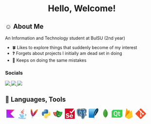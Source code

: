 <div id="header" align="center">
<h1>
  Hello, Welcome!
</h1>
</div>

## ☺️ About Me

An Information and Technology student at BulSU (2nd year)

- 🍀 Likes to explore things that suddenly become of my interest
- ❓ Forgets about projects I initially am dead set in doing
- 🤡 Keeps on doing the same mistakes

### Socials

<div id="socials-badges">
  <a href="https://web.facebook.com/flrsver/">
    <img src="https://img.shields.io/badge/@flrsver-blue?logo=facebook&logoColor=white&style=for-the-badge"/>
  </a>
  <a href="https://x.com/amfudmvy">
    <img src="https://img.shields.io/badge/@amfudmvy-black?logo=X&logoColor=white&style=for-the-badge"/>
  </a>
  <a href="https://discord.com/channels/@me">
    <img src="https://img.shields.io/badge/0x6a616e766572-blue?logo=discord&logoColor=white&style=for-the-badge"/>
  </a>
</div>

## 🔨 Languages, Tools

<div id="lang-tools-icons">
  <img src="https://github.com/devicons/devicon/blob/master/icons/kotlin/kotlin-original.svg" width="35" height="35"/>
  <img src="https://github.com/devicons/devicon/blob/master/icons/java/java-original.svg" width="35" height="35"/>
  <img src="https://github.com/devicons/devicon/blob/master/icons/maven/maven-original.svg" width="35" height="35"/>
  <img src="https://github.com/devicons/devicon/blob/master/icons/python/python-original.svg" width="35" height="35"/>
  <img src="https://github.com/devicons/devicon/blob/master/icons/playwright/playwright-original.svg" width="35" height="35"/>
  <img src="https://github.com/devicons/devicon/blob/master/icons/selenium/selenium-original.svg" width="35" height="35"/>
  <img src="https://github.com/devicons/devicon/blob/master/icons/postgresql/postgresql-original.svg" width="35" height="35"/>
  <img src="https://github.com/devicons/devicon/blob/master/icons/sqlite/sqlite-original.svg" width="35" height="35"/>
  <img src="https://github.com/devicons/devicon/blob/master/icons/mongodb/mongodb-original.svg" width="35" height="35"/>
  <img src="https://github.com/devicons/devicon/blob/master/icons/qt/qt-original.svg" width="35" height="35"/>
  <img src="https://github.com/devicons/devicon/blob/master/icons/firebase/firebase-original.svg" width="35" height="35"/>
  <img src="https://github.com/devicons/devicon/blob/master/icons/git/git-original.svg" width="35" height="35"/>
</div>
